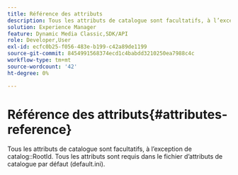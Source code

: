 ```yaml
---
title: Référence des attributs
description: Tous les attributs de catalogue sont facultatifs, à l’exception de l’identifiant racine du catalogue. Tous les attributs sont requis dans le fichier d’attributs de catalogue par défaut (default.ini).
solution: Experience Manager
feature: Dynamic Media Classic,SDK/API
role: Developer,User
exl-id: ecfc0b25-f056-483e-b199-c42a89de1199
source-git-commit: 8454991568374ecd1c4babdd3210250ea7988c4c
workflow-type: tm+mt
source-wordcount: '42'
ht-degree: 0%

---
```


# Référence des attributs{#attributes-reference}

Tous les attributs de catalogue sont facultatifs, à l’exception de catalog::RootId. Tous les attributs sont requis dans le fichier d’attributs de catalogue par défaut (default.ini).
